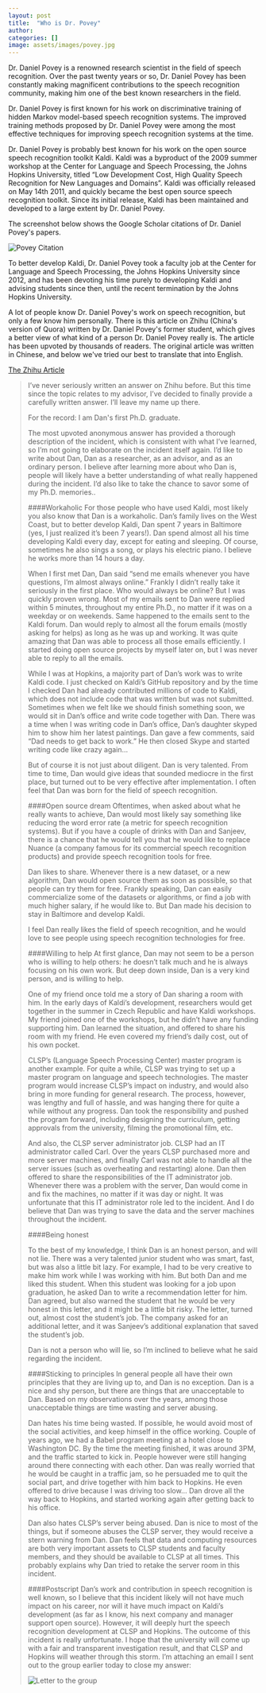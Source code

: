 ```yaml
---
layout: post
title:  "Who is Dr. Povey"
author: 
categories: []
image: assets/images/povey.jpg
---
```

Dr. Daniel Povey is a renowned research scientist in the field of speech recognition. Over the past twenty years or so, Dr. Daniel Povey has been constantly making magnificent contributions to the speech recognition community, making him one of the best known researchers in the field.

Dr. Daniel Povey is first known for his work on discriminative training of hidden Markov model-based speech recognition systems. The improved training methods proposed by Dr. Daniel Povey were among the most effective techniques for improving speech recognition systems at the time.

Dr. Daniel Povey is probably best known for his work on the open source speech recognition toolkit Kaldi. Kaldi was a byproduct of the 2009 summer workshop at the Center for Language and Speech Processing, the Johns Hopkins University, titled “Low Development Cost, High Quality Speech Recognition for New Languages and Domains”. Kaldi was officially released on May 14th 2011, and quickly became the best open source speech recognition toolkit. Since its initial release, Kaldi has been maintained and developed to a large extent by Dr. Daniel Povey.

The screenshot below shows the Google Scholar citations of Dr. Daniel Povey's papers.

![Povey Citation](/assets/images/povey-citations.png)

To better develop Kaldi, Dr. Daniel Povey took a faculty job at the Center for Language and Speech Processing, the Johns Hopkins University since 2012, and has been devoting his time purely to developing Kaldi and advising students since then, until the recent termination by the Johns Hopkins University.

A lot of people know Dr. Daniel Povey's work on speech recognition, but only a few know him personally. There is this article on Zhihu (China's version of Quora) written by Dr. Daniel Povey's former student, which gives a better view of what kind of a person Dr. Daniel Povey really is. The article has been upvoted by thousands of readers. The original article was written in Chinese, and below we've tried our best to translate that into English.

[The Zhihu Article](https://www.zhihu.com/question/339481009/answer/781219312)

>I’ve never seriously written an answer on Zhihu before. But this time since the topic relates to my advisor, I’ve decided to finally provide a carefully written answer. I’ll leave my name up there.
>
>For the record: I am Dan's first Ph.D. graduate.
>
>The most upvoted anonymous answer has provided a thorough description of the incident, which is consistent with what I’ve learned, so I’m not going to elaborate on the incident itself again. I’d like to write about Dan, Dan as a researcher, as an advisor, and as an ordinary person. I believe after learning more about who Dan is, people will likely have a better understanding of what really happened during the incident. I’d also like to take the chance to savor some of my Ph.D. memories..
>
>
>####Workaholic
>For those people who have used Kaldi, most likely you also know that Dan is a workaholic. Dan’s family lives on the West Coast, but to better develop Kaldi, Dan spent 7 years in Baltimore (yes, I just realized it’s been 7 years!). Dan spend almost all his time developing Kaldi every day, except for eating and sleeping. Of course, sometimes he also sings a song, or plays his electric piano. I believe he works more than 14 hours a day.
>
>When I first met Dan, Dan said “send me emails whenever you have questions, I’m almost always online.” Frankly I didn’t really take it seriously in the first place. Who would always be online? But I was quickly proven wrong. Most of my emails sent to Dan were replied within 5 minutes, throughout my entire Ph.D., no matter if it was on a weekday or on weekends. Same happened to the emails sent to the Kaldi forum. Dan would reply to almost all the forum emails (mostly asking for helps) as long as he was up and working. It was quite amazing that Dan was able to process all those emails efficiently. I started doing open source projects by myself later on, but I was never able to reply to all the emails.
>
>While I was at Hopkins, a majority part of Dan’s work was to write Kaldi code. I just checked on Kaldi’s GitHub repository and by the time I checked Dan had already contributed millions of code to Kaldi, which does not include code that was written but was not submitted. Sometimes when we felt like we should finish something soon, we would sit in Dan’s office and write code together with Dan. There was a time when I was writing code in Dan’s office, Dan’s daughter skyped him to show him her latest paintings. Dan gave a few comments, said “Dad needs to get back to work.” He then closed Skype and started writing code like crazy again…
>
>But of course it is not just about diligent. Dan is very talented. From time to time, Dan would give ideas that sounded mediocre in the first place, but turned out to be very effective after implementation. I often feel that Dan was born for the field of speech recognition.
>
>####Open source dream
>Oftentimes, when asked about what he really wants to achieve, Dan would most likely say something like reducing the word error rate (a metric for speech recognition systems). But if you have a couple of drinks with Dan and Sanjeev, there is a chance that he would tell you that he would like to replace Nuance (a company famous for its commercial speech recognition products) and provide speech recognition tools for free.
>
>Dan likes to share. Whenever there is a new dataset, or a new algorithm, Dan would open source them as soon as possible, so that people can try them for free. Frankly speaking, Dan can easily commercialize some of the datasets or algorithms, or find a job with much higher salary, if he would like to. But Dan made his decision to stay in Baltimore and develop Kaldi.
>
>I feel Dan really likes the field of speech recognition, and he would love to see people using speech recognition technologies for free.
>
>####Willing to help
>At first glance, Dan may not seem to be a person who is willing to help others: he doesn’t talk much and he is always focusing on his own work. But deep down inside, Dan is a very kind person, and is willing to help.
>
>One of my friend once told me a story of Dan sharing a room with him. In the early days of Kaldi’s development, researchers would get together in the summer in Czech Republic and have Kaldi workshops. My friend joined one of the workshops, but he didn’t have any funding supporting him. Dan learned the situation, and offered to share his room with my friend. He even covered my friend’s daily cost, out of his own pocket.
>
>CLSP’s (Language Speech Processing Center) master program is another example. For quite a while, CLSP was trying to set up a master program on language and speech technologies. The master program would increase CLSP’s impact on industry, and would also bring in more funding for general research. The process, however, was lengthy and full of hassle, and was hanging there for quite a while without any progress. Dan took the responsibility and pushed the program forward, including designing the curriculum, getting approvals from the university, filming the promotional film, etc.
>
>And also, the CLSP server administrator job. CLSP had an IT administrator called Carl. Over the years CLSP purchased more and more server machines, and finally Carl was not able to handle all the server issues (such as overheating and restarting) alone. Dan then offered to share the responsibilities of the IT administrator job. Whenever there was a problem with the server, Dan would come in and fix the machines, no matter if it was day or night. It was unfortunate that this IT administrator role led to the incident. And I do believe that Dan was trying to save the data and the server machines throughout the incident.
>
>####Being honest
>
>To the best of my knowledge, I think Dan is an honest person, and will not lie. There was a very talented junior student who was smart, fast, but was also a little bit lazy. For example, I had to be very creative to make him work while I was working with him. But both Dan and me liked this student. When this student was looking for a job upon graduation, he asked Dan to write a recommendation letter for him. Dan agreed, but also warned the student that he would be very honest in this letter, and it might be a little bit risky. The letter, turned out, almost cost the student’s job. The company asked for an additional letter, and it was Sanjeev’s additional explanation that saved the student’s job.
>
>Dan is not a person who will lie, so I’m inclined to believe what he said regarding the incident.
>
>####Sticking to principles
>In general people all have their own principles that they are living up to, and Dan is no exception. Dan is a nice and shy person, but there are things that are unacceptable to Dan. Based on my observations over the years, among those unacceptable things are time wasting and server abusing. 
>
>Dan hates his time being wasted. If possible, he would avoid most of the social activities, and keep himself in the office working. Couple of years ago, we had a Babel program meeting at a hotel close to Washington DC. By the time the meeting finished, it was around 3PM, and the traffic started to kick in. People however were still hanging around there connecting with each other. Dan was really worried that he would be caught in a traffic jam, so he persuaded me to quit the social part, and drive together with him back to Hopkins. He even offered to drive because I was driving too slow… Dan drove all the way back to Hopkins, and started working again after getting back to his office.
>
>Dan also hates CLSP’s server being abused. Dan is nice to most of the things, but if someone abuses the CLSP server, they would receive a stern warning from Dan. Dan feels that data and computing resources are both very important assets to CLSP students and faculty members, and they should be available to CLSP at all times. This probably explains why Dan tried to retake the server room in this incident.
>
>
>####Postscript
>Dan’s work and contribution in speech recognition is well known, so I believe that this incident likely will not have much impact on his career, nor will it have much impact on Kaldi’s development (as far as I know, his next company and manager support open source). However, it will deeply hurt the speech recognition development at CLSP and Hopkins. The outcome of this incident is really unfortunate. I hope that the university will come up with a fair and transparent investigation result, and that CLSP and Hopkins will weather through this storm. I’m attaching an email I sent out to the group earlier today to close my answer:
>
>![Letter to the group](/assets/images/letter-to-the-group.jpg)
